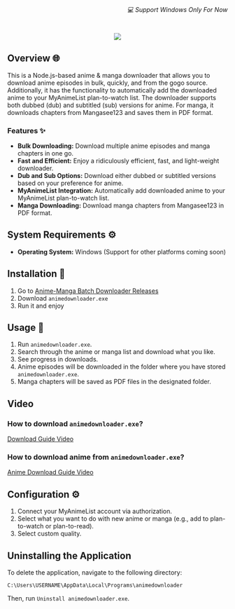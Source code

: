 <h6 align="right">💻 Support Windows Only For Now</h6>
<h1 align="center">
  <img src="https://capsule-render.vercel.app/api?type=soft&fontColor=703ee5&text=Anime-Manga-batch-downloader-gui&height=150&fontSize=40&desc=Ridiculously%20efficient,%20fast%20and%20light-weight.&descAlignY=75&descAlign=50&color=00000000&animation=twinkling">
</h1>

## Overview 🌐

This is a Node.js-based anime & manga downloader that allows you to download anime episodes in bulk, quickly, and from the gogo source. Additionally, it has the functionality to automatically add the downloaded anime to your MyAnimeList plan-to-watch list. The downloader supports both dubbed (dub) and subtitled (sub) versions for anime. For manga, it downloads chapters from Mangasee123 and saves them in PDF format.

### Features ✨

- **Bulk Downloading:** Download multiple anime episodes and manga chapters in one go.
- **Fast and Efficient:** Enjoy a ridiculously efficient, fast, and light-weight downloader.
- **Dub and Sub Options:** Download either dubbed or subtitled versions based on your preference for anime.
- **MyAnimeList Integration:** Automatically add downloaded anime to your MyAnimeList plan-to-watch list.
- **Manga Downloading:** Download manga chapters from Mangasee123 in PDF format.

## System Requirements ⚙️

- **Operating System:** Windows (Support for other platforms coming soon)

## Installation 🚀

1. Go to [Anime-Manga Batch Downloader Releases](https://github.com/Incredibleflamer/Anime-batch-downloader-gui/releases/tag/v2.0.0.2) 
2. Download `animedownloader.exe`
3. Run it and enjoy

## Usage 📘

1. Run `animedownloader.exe`.
2. Search through the anime or manga list and download what you like.
3. See progress in downloads.
4. Anime episodes will be downloaded in the folder where you have stored `animedownloader.exe`.
5. Manga chapters will be saved as PDF files in the designated folder.

## Video
### How to download `animedownloader.exe`?
[Download Guide Video](https://github.com/Incredibleflamer/Anime-batch-downloader-gui/assets/84078595/662413b3-cf34-49d1-a99d-4c5e42330d05)

### How to download anime from `animedownloader.exe`?
[Anime Download Guide Video](https://github.com/Incredibleflamer/Anime-batch-downloader-gui/assets/84078595/24c68567-aaf5-4953-bda7-8fcec50e193c)

## Configuration ⚙️
1. Connect your MyAnimeList account via authorization.
2. Select what you want to do with new anime or manga (e.g., add to plan-to-watch or plan-to-read).
3. Select custom quality.

## Uninstalling the Application

To delete the application, navigate to the following directory:

```
C:\Users\USERNAME\AppData\Local\Programs\animedownloader
```

Then, run `Uninstall animedownloader.exe`.
